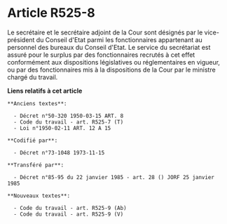 # Article R525-8

Le secrétaire et le secrétaire adjoint de la Cour sont désignés par le vice-président du Conseil d'Etat parmi les
fonctionnaires appartenant au personnel des bureaux du Conseil d'Etat. Le service du secrétariat est assuré pour le surplus
par des fonctionnaires recrutés à cet effet conformément aux dispositions législatives ou réglementaires en vigueur, ou par
des fonctionnaires mis à la dispositions de la Cour par le ministre chargé du travail.

**Liens relatifs à cet article**

	**Anciens textes**:

	  - Décret n°50-320 1950-03-15 ART. 8
	  - Code du travail - art. R525-7 (T)
	  - Loi n°1950-02-11 ART. 12 A 15

	**Codifié par**:

	  - Décret n°73-1048 1973-11-15

	**Transféré par**:

	  - Décret n°85-95 du 22 janvier 1985 - art. 28 () JORF 25 janvier 1985

	**Nouveaux textes**:

	  - Code du travail - art. R525-9 (Ab)
	  - Code du travail - art. R525-9 (V)
